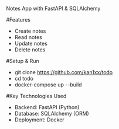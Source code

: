 Notes App with FastAPI & SQLAlchemy

#Features
- Create notes
- Read notes
- Update notes
- Delete notes

#Setup & Run
- git clone https://github.com/kan1xx/todo
- cd todo  
- docker-compose up --build  

#Key Technologies Used
- Backend: FastAPI (Python)
- Database: SQLAlchemy (ORM)
- Deployment: Docker
